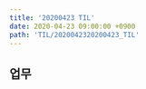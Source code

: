 ```yaml
---
title: '20200423 TIL'
date: 2020-04-23 09:00:00 +0900
path: 'TIL/2020042320200423_TIL'
---
```


## 업무
